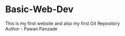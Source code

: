 # Basic-Web-Dev
This is my first website and also my first Git Repository
<br>
Author - Pawan Panzade
